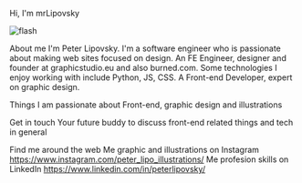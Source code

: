 Hi, I'm mrLipovsky 

![flash](https://user-images.githubusercontent.com/90620664/210165138-5192121e-6edf-493c-b261-02e38edf8552.png)


About me
I'm Peter Lipovsky. I'm a software engineer who is passionate about making web sites focused on design. An FE Engineer, designer and founder at graphicstudio.eu and also burned.com. Some technologies I enjoy working with include Python, JS, CSS. A Front-end Developer, expert on graphic design. 

Things I am passionate about
Front-end, graphic design and illustrations

Get in touch
Your future buddy to discuss front-end related things and tech in general

Find me around the web
Me graphic and illustrations on Instagram https://www.instagram.com/peter_lipo_illustrations/
Me profesion skills on LinkedIn https://www.linkedin.com/in/peterlipovsky/
